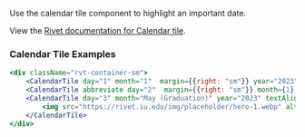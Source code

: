 Use the calendar tile component to highlight an important date.

View the [Rivet documentation for Calendar tile](https://rivet.uits.iu.edu/components/calendar-tile/).

### Calendar Tile Examples

<!-- prettier-ignore-start -->
```jsx
<div className="rvt-container-sm">
    <CalendarTile day="1" month="1"  margin={{right: "sm"}} year="2023"/>
    <CalendarTile abbreviate day="2"  margin={{right: "sm"}} month={1} />
    <CalendarTile day="3" month="May (Graduation)" year="2023" textAlign='center' width="md">
        <img src="https://rivet.iu.edu/img/placeholder/hero-1.webp" alt="Day image" />
    </CalendarTile>
</div>
```
<!-- prettier-ignore-end -->
